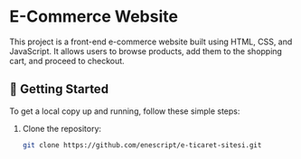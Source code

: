# E-Commerce Website

This project is a front-end e-commerce website built using HTML, CSS, and JavaScript. It allows users to browse products, add them to the shopping cart, and proceed to checkout.

## 🚀 Getting Started

To get a local copy up and running, follow these simple steps:

1. Clone the repository:

   ```bash
   git clone https://github.com/enescript/e-ticaret-sitesi.git

